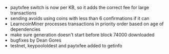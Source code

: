 * paytxfee switch is now per KB, so it adds the correct fee for large transactions
* sending avoids using coins with less than 6 confirmations if it can
* LearncoinMiner processes transactions in priority order based on age of dependencies
* make sure generation doesn't start before block 74000 downloaded
* bugfixes by Dean Gores
* testnet, keypoololdest and paytxfee added to getinfo
